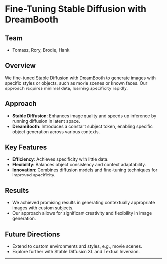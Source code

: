 # Fine-Tuning Stable Diffusion with DreamBooth

## Team
- Tomasz, Rory, Brodie, Hank

## Overview
We fine-tuned Stable Diffusion with DreamBooth to generate images with specific styles or objects, such as movie scenes or known faces. Our approach requires minimal data, learning specificity rapidly.

## Approach
- **Stable Diffusion**: Enhances image quality and speeds up inference by running diffusion in latent space.
- **DreamBooth**: Introduces a constant subject token, enabling specific object generation across various contexts.

## Key Features
- **Efficiency**: Achieves specificity with little data.
- **Flexibility**: Balances object consistency and context adaptability.
- **Innovation**: Combines diffusion models and fine-tuning techniques for improved specificity.

## Results
- We achieved promising results in generating contextually appropriate images with custom subjects.
- Our approach allows for significant creativity and flexibility in image generation.

## Future Directions
- Extend to custom environments and styles, e.g., movie scenes.
- Explore further with Stable Diffusion XL and Textual Inversion.

---
